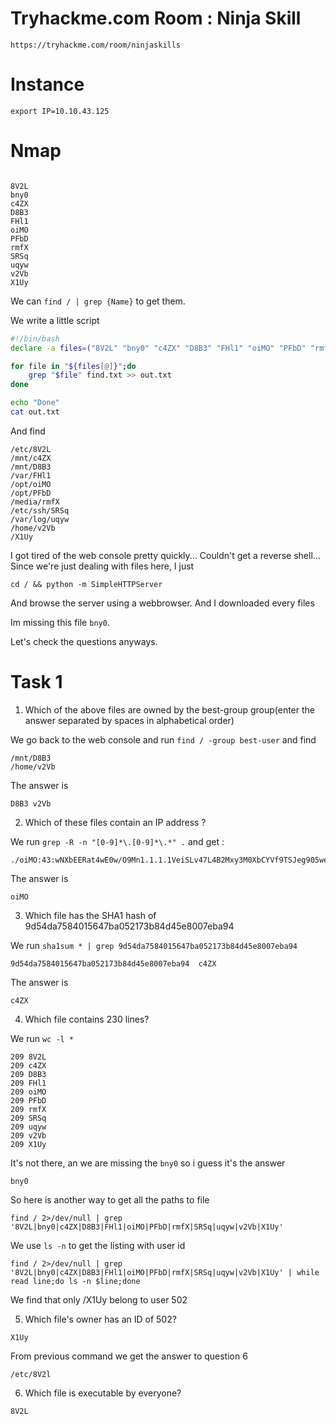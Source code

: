 # Tryhackme.com Room : Ninja Skill
`https://tryhackme.com/room/ninjaskills`


# Instance
```
export IP=10.10.43.125
```

# Nmap
```

```

```
8V2L
bny0
c4ZX
D8B3
FHl1
oiMO
PFbD
rmfX
SRSq
uqyw
v2Vb
X1Uy
```

We can `find / | grep {Name}` to get them.

We write a little script
```bash
#!/bin/bash
declare -a files=("8V2L" "bny0" "c4ZX" "D8B3" "FHl1" "oiMO" "PFbD" "rmfX" "SRSq" "uqyw" "v2Vb" "X1Uy")

for file in "${files[@]}";do
	grep "$file" find.txt >> out.txt
done

echo "Done"
cat out.txt
```

And find
```
/etc/8V2L
/mnt/c4ZX
/mnt/D8B3
/var/FHl1
/opt/oiMO
/opt/PFbD
/media/rmfX
/etc/ssh/SRSq
/var/log/uqyw
/home/v2Vb
/X1Uy
```

I got tired of the web console pretty quickly... Couldn't get a reverse shell... Since we're just dealing with files here, I just
```
cd / && python -m SimpleHTTPServer
```

And browse the server using a webbrowser.
And I downloaded every files

Im missing this file `bny0`.

Let's check the questions anyways.

# Task 1

1. Which of the above files are owned by the best-group group(enter the answer separated by spaces in alphabetical order)

We go back to the web console and run `find / -group best-user` and find
```
/mnt/D8B3
/home/v2Vb
```

The answer is
```
D8B3 v2Vb
```

2. Which of these files contain an IP address ?

We run `grep -R -n "[0-9]*\.[0-9]*\.*" .` and get :
```
./oiMO:43:wNXbEERat4wE0w/O9Mn1.1.1.1VeiSLv47L4B2Mxy3M0XbCYVf9TSJeg905weaIk
```

The answer is 
```
oiMO
```

3. Which file has the SHA1 hash of 9d54da7584015647ba052173b84d45e8007eba94

We run `sha1sum * | grep 9d54da7584015647ba052173b84d45e8007eba94`
```
9d54da7584015647ba052173b84d45e8007eba94  c4ZX
```

The answer is 
```
c4ZX
```

4. 	Which file contains 230 lines?

We run 	`wc -l *`

```
209 8V2L
209 c4ZX
209 D8B3
209 FHl1
209 oiMO
209 PFbD
209 rmfX
209 SRSq
209 uqyw
209 v2Vb
209 X1Uy
```

It's not there, an we are missing the `bny0` so i guess it's the answer
```
bny0
```

So here is another way to get all the paths to file
```
find / 2>/dev/null | grep '8V2L|bny0|c4ZX|D8B3|FHl1|oiMO|PFbD|rmfX|SRSq|uqyw|v2Vb|X1Uy'
```

We use `ls -n` to get the listing with user id
```
find / 2>/dev/null | grep '8V2L|bny0|c4ZX|D8B3|FHl1|oiMO|PFbD|rmfX|SRSq|uqyw|v2Vb|X1Uy' | while read line;do ls -n $line;done
```

We find that only /X1Uy belong to user 502

5. Which file's owner has an ID of 502?
```
X1Uy
```

From previous command we get the answer to question 6
```
/etc/8V2l
```

6. Which file is executable by everyone?
```
8V2L
```
